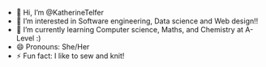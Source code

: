 - 👋 Hi, I’m @KatherineTelfer
- 👀 I’m interested in Software engineering, Data science and Web design!!
- 🌱 I’m currently learning Computer science, Maths, and Chemistry at A-Level :)
- 😄 Pronouns: She/Her
- ⚡ Fun fact: I like to sew and knit! 

<!---
KatherineTelfer/KatherineTelfer is a ✨ special ✨ repository because its `README.md` (this file) appears on your GitHub profile.
You can click the Preview link to take a look at your changes.
--->
